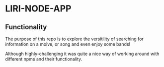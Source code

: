 # LIRI-NODE-APP

## Functionality 

The purpose of this repo is to explore the versitility of searching for information on a moive, or song and even enjoy some bands! 

Although highly-challenging it was quite a nice way of working around with different npms
and their functionality. 